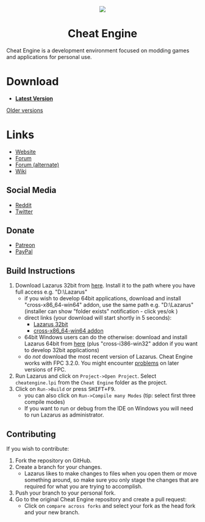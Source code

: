 <p align="center">
    <a href="https://github.com/cheat-engine/cheat-engine/raw/master/Cheat%20Engine/images">
        <img src="https://github.com/cheat-engine/cheat-engine/raw/master/Cheat%20Engine/images/celogo.png" />
    </a>
</p>

<h1 align="center">Cheat Engine</h1>

Cheat Engine is a development environment focused on modding games and applications for personal use.


# Download

  * **[Latest Version](https://github.com/cheat-engine/cheat-engine/releases/latest)**

[Older versions](https://github.com/cheat-engine/cheat-engine/releases)


# Links

  * [Website](https://www.cheatengine.org)
  * [Forum](https://forum.cheatengine.org)
  * [Forum (alternate)](https://fearlessrevolution.com/index.php)
  * [Wiki](https://wiki.cheatengine.org/index.php?title=Main_Page)

## Social Media

  * [Reddit](https://reddit.com/r/cheatengine)
  * [Twitter](https://twitter.com/_cheatengine)

## Donate

  * [Patreon](https://www.patreon.com/cheatengine)
  * [PayPal](https://www.paypal.com/xclick/business=dark_byte%40hotmail.com&no_note=1&tax=0&lc=US)


## Build Instructions

  1. Download Lazarus 32bit from [here](https://sourceforge.net/projects/lazarus/files/Lazarus%20Windows%2032%20bits/Lazarus%202.0.10/). Install it to the path where you have full access e.g. "D:\Lazarus"
      * if you wish to develop 64bit applications, download and install "cross-x86_64-win64" addon, use the same path e.g. "D:\Lazarus" (installer can show "folder exists" notification - click yes/ok )
      * direct links (your download will start shortly in 5 seconds):
        * [Lazarus 32bit](https://sourceforge.net/projects/lazarus/files/Lazarus%20Windows%2032%20bits/Lazarus%202.0.10/lazarus-2.0.10-fpc-3.2.0-win32.exe/download)
        * [cross-x86_64-win64 addon](https://sourceforge.net/projects/lazarus/files/Lazarus%20Windows%2032%20bits/Lazarus%202.0.10/lazarus-2.0.10-fpc-3.2.0-cross-x86_64-win64-win32.exe/download)
      * 64bit Windows users can do the otherwise: download and install Lazarus 64bit from [here](https://sourceforge.net/projects/lazarus/files/Lazarus%20Windows%2064%20bits/Lazarus%202.0.10/) (plus "cross-i386-win32" addon if you want to develop 32bit applications)
      * do _not_ download the most recent version of Lazarus. Cheat Engine works with FPC 3.2.0. You might encounter [problems](https://github.com/cheat-engine/cheat-engine/issues/1818) on later versions of FPC.
  2. Run Lazarus and click on `Project->Open Project`. Select `cheatengine.lpi` from the `Cheat Engine` folder as the project.
  3. Click on `Run->Build` or press <kbd>SHIFT+F9</kbd>.
      * you can also click on `Run->Compile many Modes` (tip: select first three compile modes)
      * If you want to run or debug from the IDE on Windows you will need to run Lazarus as administrator.

## Contributing

If you wish to contribute:
  1. Fork the repository on GitHub.
  2. Create a branch for your changes.
      * Lazarus likes to make changes to files when you open
        them or move something around, so make sure you only stage the changes that
        are required for what you are trying to accomplish.
  3. Push your branch to your personal fork.
  4. Go to the original Cheat Engine repository and create a pull request:
      * Click on `compare across forks` and select your fork as the head fork and your new
        branch.
